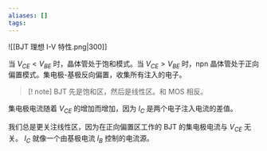```yaml
---
aliases: []
tags:
---
```

![[BJT 理想 I-V 特性.png|300]]

当 $V_{CE} < V_{BE}$ 时，晶体管处于饱和模式。当 $V_{CE} > V_{BE}$ 时，npn 晶体管处于正向偏置模式。集电极-基极反向偏置，收集所有注入的电子。

>[! note]
>BJT 先是饱和区，然后是线性区。和 MOS 相反。
>

集电极电流随着 $V_{CE}$ 的增加而增加，因为 $I_{C}$ 是两个电子注入电流的差值。

我们总是更关注线性区，因为在正向偏置区工作的 BJT 的集电极电流与 $V_{CE}$ 无关。 $I_{C}$ 就像一个由基极电流 $I_{B}$ 控制的电流源。
